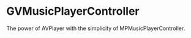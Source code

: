 GVMusicPlayerController
=======================

The power of AVPlayer with the simplicity of MPMusicPlayerController.
